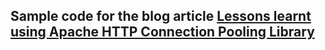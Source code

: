 ## Sample code for the blog article [Lessons learnt using Apache HTTP Connection Pooling Library]([https://www.madhur.co.in/blog/2023/01/23/monitoring-guava-cache-statistics.html](https://www.madhur.co.in/blog/2020/03/22/prevent-connection-leak-apache-http.html))
